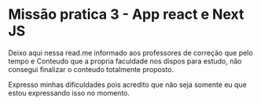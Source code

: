 
# Missão pratica 3 - App react e Next JS

Deixo aqui nessa read.me informado aos professores de correção que pelo tempo e Conteudo que a propria faculdade nos dispos para estudo, não consegui finalizar o conteudo totalmente proposto.

Expresso minhas dificuldades pois acredito que não seja somente eu que estou expressando isso no momento.

